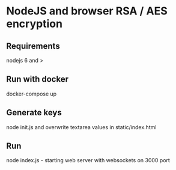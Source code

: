 NodeJS and browser RSA / AES encryption
=======================================
Requirements
------------
nodejs 6 and >

Run with docker
---------------
docker-compose up

Generate keys
---------------
node init.js and overwrite textarea values in static/index.html

Run
---
node index.js - starting web server with websockets on 3000 port


